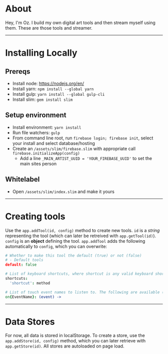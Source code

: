 # About
Hey, I'm Oz. I build my own digital art tools and then stream myself using them. These are those tools and streamer.

-------------------------------------------------------------

# Installing Locally

## Prereqs
- Install node: https://nodejs.org/en/
- Install yarn: `npm install --global yarn`
- Install gulp: `yarn install --global gulp-cli`
- Install slim: `gem install slim`

## Setup environment
- Install environment: `yarn install`
- Run file watchers: `gulp`
- From command line root, run `firebase login; firebase init`, select your install and select database/hosting
- Create an `/assets/slim/firebase.slim` with appropriate call `firebase.initializeApp(config)`
  - Add a line `_MAIN_ARTIST_UUID = 'YOUR_FIREBASE_UUID'` to set the main sites person

## Whitelabel
- Open `/assets/slim/index.slim` and make it yours

-------------------------------------------------------------

# Creating tools

Use the `app.addTool(id, config)` method to create new tools. `id` is a _string_ representing the tool (which can later be retreived with `app.getTool(id)`). `config` is an **object** defining the tool. `app.addTool` adds the following automatically to `config`, which you can overwrite:

```coffee
# Whether to make this tool the default (true) or not (false)
# - Default tools
default: false

# List of keyboard shortcuts, where shortcut is any valid keyboard shortcut string (see https://craig.is/killing/mice). Method is a STRING or FUNCTION. If it's a string then it's interpreted as a method name on the tool class, otherwise the method itself is called.
shortcuts:
  'shortcut': method

# List of touch event names to listen to. The following are available (as fired by HammerJS): Pan, PanStart, PanMove, PanEnd, PanCancel, PanLeft, PanRight, PanUp, PanDown, Pinch, PinchStart, PinchMove, PinchEnd, PinchCancel, PinchIn, PinchOut, Press, PressUp, Rotate, RotateStart, RotateMove, RotateEnd, RotateCancel, Swipe, SwipeLeft, SwipeRight, SwipeUp, SwipeDown, Tap
on{EventName}: (event) ->
```

-------------------------------------------------------------

# Data Stores

For now, all data is stored in localStorage. To create a store, use the `app.addStore(id, config)` method, which you can later retrieve with `app.getStore(id)`. All stores are autoloaded on page load.
